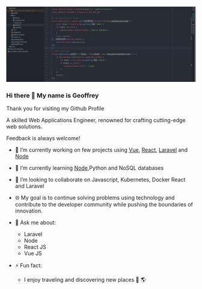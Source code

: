 
![alt Cover Image](https://github.com/muthami/muthami/blob/main/Screenshot%20from%202023-09-11%2014-41-32.png)

### Hi there 👋 My name is Geoffrey

Thank you for visiting my Github Profile

A skilled Web Applications Engineer, renowned for crafting cutting-edge web solutions.

Feedback is always welcome!

- 🔭 I’m currently working on few projects using [Vue](https://vuejs.org/), [React](https://react.dev/), [Laravel](https://laravel.com/) and [Node](https://nodejs.org/en)
- 🌱 I’m currently learning [Node](https://nodejs.org/en),Python and NoSQL databases
- 👯 I’m looking to collaborate on Javascript, Kubernetes, Docker React and Laravel
- 🌐 My goal is to continue solving problems using technology and contribute to the developer community while pushing the boundaries of innovation.
  
- 💬 Ask me about:
  - Laravel
  - Node
  - React JS
  - Vue JS 

- ⚡ Fun fact:
  - I enjoy traveling and discovering new places 🛫 🌎

